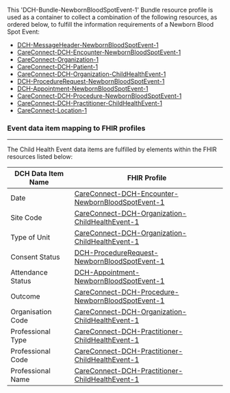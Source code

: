 This 'DCH-Bundle-NewbornBloodSpotEvent-1' Bundle resource profile is used as a container to collect a combination of the following resources, as ordered below, to fulfill the information requirements of a Newborn Blood Spot Event:

- [DCH-MessageHeader-NewbornBloodSpotEvent-1]
- [CareConnect-DCH-Encounter-NewbornBloodSpotEvent-1]
- [CareConnect-Organization-1]
- [CareConnect-DCH-Patient-1]
- [CareConnect-DCH-Organization-ChildHealthEvent-1]
- [DCH-ProcedureRequest-NewbornBloodSpotEvent-1] 
- [DCH-Appointment-NewbornBloodSpotEvent-1] 
- [CareConnect-DCH-Procedure-NewbornBloodSpotEvent-1]
- [CareConnect-DCH-Practitioner-ChildHealthEvent-1]
- [CareConnect-Location-1]


###  Event data item mapping to FHIR profiles ###
----------
The Child Health Event data items are fulfilled by elements within the FHIR resources listed below:


| DCH Data Item Name | FHIR Profile                           |
|--------------------|----------------------------------------|
| Date               | [CareConnect-DCH-Encounter-NewbornBloodSpotEvent-1]    |
| Site Code          | [CareConnect-DCH-Organization-ChildHealthEvent-1] |
| Type of Unit       | [CareConnect-DCH-Organization-ChildHealthEvent-1] |
| Consent Status     | [DCH-ProcedureRequest-NewbornBloodSpotEvent-1]         |
| Attendance Status  | [DCH-Appointment-NewbornBloodSpotEvent-1]              |
| Outcome            | [CareConnect-DCH-Procedure-NewbornBloodSpotEvent-1]          |
| Organisation Code  | [CareConnect-DCH-Organization-ChildHealthEvent-1] |
| Professional Type  | [CareConnect-DCH-Practitioner-ChildHealthEvent-1] |
| Professional Code  | [CareConnect-DCH-Practitioner-ChildHealthEvent-1] |
| Professional Name  | [CareConnect-DCH-Practitioner-ChildHealthEvent-1] |
                                                                                                   

[DCH-MessageHeader-NewbornBloodSpotEvent-1]:dch-messageheader-newbornbloodspotevent-1.html
[CareConnect-DCH-Encounter-NewbornBloodSpotEvent-1]:careconnect-dch-encounter-newbornbloodspotevent-1.html
[CareConnect-Organization-1]:careconnect-organization-1.html
[CareConnect-DCH-Patient-1]:careconnect-dch-patient-1.html
[CareConnect-DCH-Organization-ChildHealthEvent-1]:careconnect-dch-organization-childhealthevent-1.html
[DCH-ProcedureRequest-NewbornBloodSpotEvent-1]:dch-procedurerequest-newbornbloodspotevent-1.html 
[DCH-Appointment-NewbornBloodSpotEvent-1]:dch-appointmentnewbornbloodspot-event-1.html 
[CareConnect-DCH-Procedure-NewbornBloodSpotEvent-1]:careconnect-dch-procedure-newbornbloodspotevent-1.html
[CareConnect-DCH-Practitioner-ChildHealthEvent-1]:careconnect-dch-practitioner-childhealthevent-1.html
[CareConnect-Location-1]:careconnect-location-1.html

